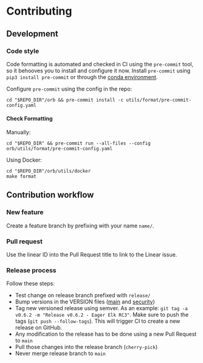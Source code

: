 # Contributing

## Development

### Code style

Code formatting is automated and checked in CI using the `pre-commit` tool, so it behooves you to install and configure
it now. Install `pre-commit` using `pip3 install pre-commit` or through
the [conda environment](utils/env/environment.yml).

Configure `pre-commit` using the config in the repo:

```shell
cd "$REPO_DIR"/orb && pre-commit install -c utils/format/pre-commit-config.yaml
```

#### Check Formatting

Manually:

```shell
cd "$REPO_DIR" && pre-commit run --all-files --config orb/utils/format/pre-commit-config.yaml
```

Using Docker:

```shell
cd "$REPO_DIR"/orb/utils/docker
make format
```

## Contribution workflow

### New feature

Create a feature branch by prefixing with your name `name/`.

### Pull request

Use the linear ID into the Pull Request title to link to the Linear issue.

### Release process

Follow these steps:

- Test change on release branch prefixed with `release/`
- Bump versions in the VERSION files ([main](main_board/app/VERSION) and [security](sec_board/app/VERSION))
- Tag new versioned release using semver. As an example: `git tag -a v0.6.2 -m "Release v0.6.2 - Eager Elk RC3"`. Make
  sure to push the tags (`git push --follow-tags`). This will trigger CI to create a new release on GitHub.
- Any modification to the release has to be done using a new Pull Request to `main`
- Pull those changes into the release branch (`cherry-pick`)
- Never merge release branch to `main`
